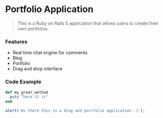 # Portfolio Application 

> This is a Ruby on Rails 5 application that allows users to create their own portfolios.

### Features

- Real time chat engine for comments
- Blog 
- Portfolio
- Drag and drop interface

### Code Example

```ruby
def my_great_method
  puts "here it is"
end
```

```javascript
alert('Hi there this is a blog and portfolio application :)');
```


